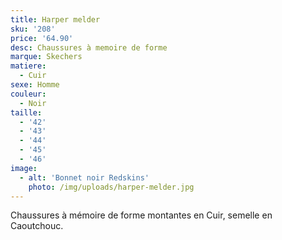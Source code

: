 ```yaml
---
title: Harper melder
sku: '208'
price: '64.90'
desc: Chaussures à memoire de forme
marque: Skechers
matiere:
  - Cuir
sexe: Homme
couleur:
  - Noir
taille:
  - '42'
  - '43'
  - '44'
  - '45'
  - '46'
image:
  - alt: 'Bonnet noir Redskins'
    photo: /img/uploads/harper-melder.jpg
---
```

Chaussures à mémoire de forme montantes en Cuir, semelle en Caoutchouc.
